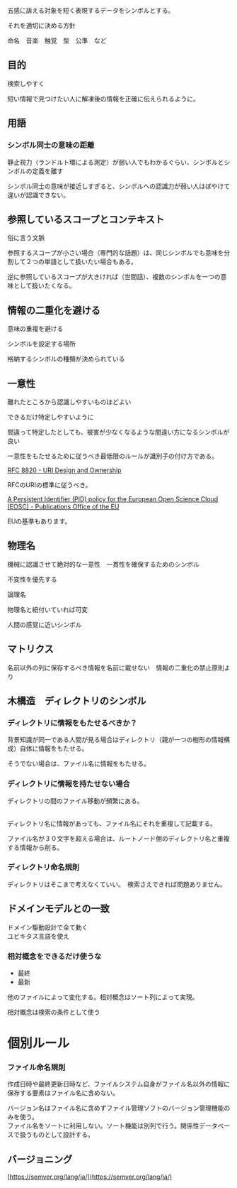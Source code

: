 五感に訴える対象を短く表現するデータをシンボルとする。

それを適切に決める方針

命名　音楽　触覚　型　公準　など


## 目的

検索しやすく

短い情報で見つけたい人に解凍後の情報を正確に伝えられるように。


## 用語


### シンボル同士の意味の距離

静止視力（ランドルト環による測定）が弱い人でもわかるぐらい、シンボルとシンボルの定義を離す

シンボル同士の意味が接近しすぎると、シンボルへの認識力が弱い人はぼやけて違いが認識できない。


## 参照しているスコープとコンテキスト

俗に言う文脈

参照するスコープが小さい場合（専門的な話題）は、同じシンボルでも意味を分割して２つの単語として扱いたい場合もある。

逆に参照しているスコープが大きければ（世間話）、複数のシンボルを一つの意味として扱いたくなる。


## 情報の二重化を避ける

意味の重複を避ける

シンボルを設定する場所

格納するシンボルの種類が決められている


## 一意性

離れたところから認識しやすいものほどよい

できるだけ特定しやすいように

間違って特定したとしても、被害が少なくなるような間違い方になるシンボルが良い

一意性をもたせるために従うべき最低限のルールが識別子の付け方である。

[RFC 8820 - URI Design and Ownership](https://datatracker.ietf.org/doc/html/rfc8820)

RFCのURIの標準に従うべき。

[A Persistent Identifier (PID) policy for the European Open Science Cloud (EOSC) - Publications Office of the EU](https://op.europa.eu/en/publication-detail/-/publication/35c5ca10-1417-11eb-b57e-01aa75ed71a1/language-en)

EUの基準もあります。


## 物理名

機械に認識させて絶対的な一意性　一貫性を確保するためのシンボル

不変性を優先する

論理名

物理名と紐付いていれば可変

人間の感覚に近いシンボル


## マトリクス

名前以外の列に保存するべき情報を名前に載せない　情報の二重化の禁止原則より


## 木構造　ディレクトリのシンボル


### ディレクトリに情報をもたせるべきか？

背景知識が同一である人間が見る場合はディレクトリ（親が一つの樹形の情報構成）自体に情報をもたせる。

そうでない場合は、ファイル名に情報をもたせる。


### ディレクトリに情報を持たせない場合

ディレクトリの間のファイル移動が頻繁にある。

\
ディレクトリ名に情報があっても、ファイル名にそれを重複して記載する。

ファイル名が３０文字を超える場合は、ルートノード側のディレクトリ名と重複する情報から削る。


### ディレクトリ命名規則

ディレクトリはそこまで考えなくていい。　検索さえできれば問題ありません。


## ドメインモデルとの一致

ドメイン駆動設計で全て動く \
ユビキタス言語を使え


### 相対概念をできるだけ使うな



* 最終
* 最新

他のファイルによって変化する。相対概念はソート列によって実現。

相対概念は検索の条件として使う


# 個別ルール


### ファイル命名規則

作成日時や最終更新日時など、ファイルシステム自身がファイル名以外の情報に保存する要素はファイル名に含めない。

バージョン名はファイル名に含めずファイル管理ソフトのバージョン管理機能のみを使う。 \
ファイル名をソートに利用しない。ソート機能は別列で行う。関係性データベースで扱うものとして設計する。


## バージョニング

[https://semver.org/lang/ja/](https://semver.org/lang/ja/)
